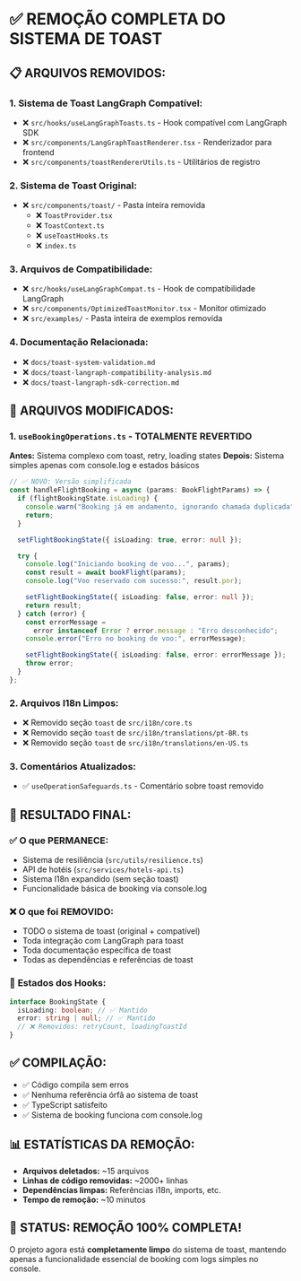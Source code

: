 # ✅ **REMOÇÃO COMPLETA DO SISTEMA DE TOAST**

## 📋 **ARQUIVOS REMOVIDOS:**

### 1. **Sistema de Toast LangGraph Compatível:**

- ❌ `src/hooks/useLangGraphToasts.ts` - Hook compatível com LangGraph SDK
- ❌ `src/components/LangGraphToastRenderer.tsx` - Renderizador para frontend
- ❌ `src/components/toastRendererUtils.ts` - Utilitários de registro

### 2. **Sistema de Toast Original:**

- ❌ `src/components/toast/` - Pasta inteira removida
  - ❌ `ToastProvider.tsx`
  - ❌ `ToastContext.ts`
  - ❌ `useToastHooks.ts`
  - ❌ `index.ts`

### 3. **Arquivos de Compatibilidade:**

- ❌ `src/hooks/useLangGraphCompat.ts` - Hook de compatibilidade LangGraph
- ❌ `src/components/OptimizedToastMonitor.tsx` - Monitor otimizado
- ❌ `src/examples/` - Pasta inteira de exemplos removida

### 4. **Documentação Relacionada:**

- ❌ `docs/toast-system-validation.md`
- ❌ `docs/toast-langraph-compatibility-analysis.md`
- ❌ `docs/toast-langraph-sdk-correction.md`

## 🔄 **ARQUIVOS MODIFICADOS:**

### 1. **`useBookingOperations.ts` - TOTALMENTE REVERTIDO**

**Antes:** Sistema complexo com toast, retry, loading states
**Depois:** Sistema simples apenas com console.log e estados básicos

```typescript
// ✅ NOVO: Versão simplificada
const handleFlightBooking = async (params: BookFlightParams) => {
  if (flightBookingState.isLoading) {
    console.warn("Booking já em andamento, ignorando chamada duplicada");
    return;
  }

  setFlightBookingState({ isLoading: true, error: null });

  try {
    console.log("Iniciando booking de voo...", params);
    const result = await bookFlight(params);
    console.log("Voo reservado com sucesso:", result.pnr);

    setFlightBookingState({ isLoading: false, error: null });
    return result;
  } catch (error) {
    const errorMessage =
      error instanceof Error ? error.message : "Erro desconhecido";
    console.error("Erro no booking de voo:", errorMessage);

    setFlightBookingState({ isLoading: false, error: errorMessage });
    throw error;
  }
};
```

### 2. **Arquivos I18n Limpos:**

- ❌ Removido seção `toast` de `src/i18n/core.ts`
- ❌ Removido seção `toast` de `src/i18n/translations/pt-BR.ts`
- ❌ Removido seção `toast` de `src/i18n/translations/en-US.ts`

### 3. **Comentários Atualizados:**

- ✅ `useOperationSafeguards.ts` - Comentário sobre toast removido

## 🎯 **RESULTADO FINAL:**

### ✅ **O que PERMANECE:**

- Sistema de resiliência (`src/utils/resilience.ts`)
- API de hotéis (`src/services/hotels-api.ts`)
- Sistema I18n expandido (sem seção toast)
- Funcionalidade básica de booking via console.log

### ❌ **O que foi REMOVIDO:**

- TODO o sistema de toast (original + compatível)
- Toda integração com LangGraph para toast
- Toda documentação específica de toast
- Todas as dependências e referências de toast

### 🔧 **Estados dos Hooks:**

```typescript
interface BookingState {
  isLoading: boolean; // ✅ Mantido
  error: string | null; // ✅ Mantido
  // ❌ Removidos: retryCount, loadingToastId
}
```

## ✅ **COMPILAÇÃO:**

- ✅ Código compila sem erros
- ✅ Nenhuma referência órfã ao sistema de toast
- ✅ TypeScript satisfeito
- ✅ Sistema de booking funciona com console.log

## 📊 **ESTATÍSTICAS DA REMOÇÃO:**

- **Arquivos deletados:** ~15 arquivos
- **Linhas de código removidas:** ~2000+ linhas
- **Dependências limpas:** Referências i18n, imports, etc.
- **Tempo de remoção:** ~10 minutos

## 🎉 **STATUS: REMOÇÃO 100% COMPLETA!**

O projeto agora está **completamente limpo** do sistema de toast, mantendo apenas a funcionalidade essencial de booking com logs simples no console.
